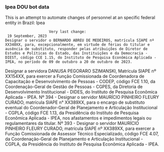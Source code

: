  ### Ipea DOU bot data
 This is an attempt to automate changes of personnel at an specific federal entity in Brazil: Ipea
 
                        Very last change: 
 	 19 September, 2023
	Designar o servidor o BERNARDO ABREU DE MEDEIROS, matrícula SIAPE nº XX340XX, para, excepcionalmente, em virtude de férias do titular e ausência de substituto, responder pelas atribuições de Diretor de Estudos e Políticas do Estado, das Instituições e da Democracia - DIEST, código CCE 1.15, do Instituto de Pesquisa Econômica Aplicada - IPEA, no período de 09 de outubro a 20 de outubro de 2023.
Designar a servidora DANUSA PEGORARO SZIMANSKI, Matrícula SIAPE nº XX154XX, para exercer a Função Comissionada de Coordenadora de Capacitação e Desenvolvimento de Pessoas - CODEP, código FCE 1.10, da Coordenação-Geral de Gestão de Pessoas - CGPES, da Diretoria de Desenvolvimento Institucional - DIDES, do Instituto de Pesquisa Econômica Aplicada - IPEA.
Nº 394 - Designar o servidor MAURÍCIO PINHEIRO FLEURY CURADO, matrícula SIAPE n° XX389XX, para o encargo de substituto eventual do Coordenador-Geral de Planejamento e Articulação Institucional - CGPLA, código FCE 1.13, da Presidência do Instituto de Pesquisa Econômica Aplicada - IPEA, nos afastamentos e impedimentos legais ou regulamentares da titular.
Nº 393 - Designar o servidor MAURÍCIO PINHEIRO FLEURY CURADO, matrícula SIAPE nº XX389XX, para exercer a Função Comissionada de Assessor Técnico Especializado, código FCE 4.07, da Coordenação-Geral de Planejamento e Articulação Institucional - CGPLA, da Presidência do Instituto de Pesquisa Econômica Aplicada - IPEA.
